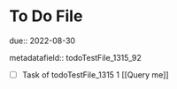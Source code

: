 # To Do File

due:: 2022-08-30

metadatafield:: todoTestFile_1315_92

- [ ] Task of todoTestFile_1315 1 [[Query me]]
